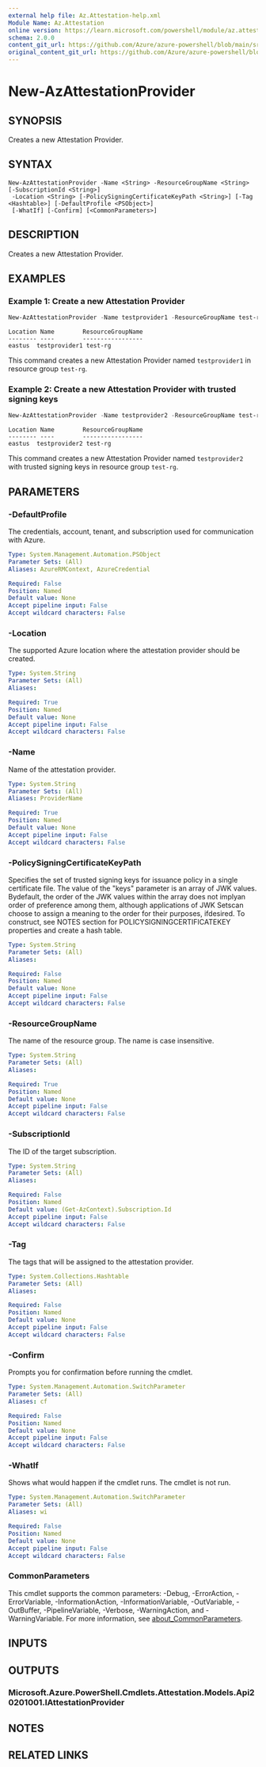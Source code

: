 ```yaml
---
external help file: Az.Attestation-help.xml
Module Name: Az.Attestation
online version: https://learn.microsoft.com/powershell/module/az.attestation/new-azattestationprovider
schema: 2.0.0
content_git_url: https://github.com/Azure/azure-powershell/blob/main/src/Attestation/Attestation/help/New-AzAttestationProvider.md
original_content_git_url: https://github.com/Azure/azure-powershell/blob/main/src/Attestation/Attestation/help/New-AzAttestationProvider.md
---
```


# New-AzAttestationProvider

## SYNOPSIS
Creates a new Attestation Provider.

## SYNTAX

```
New-AzAttestationProvider -Name <String> -ResourceGroupName <String> [-SubscriptionId <String>]
 -Location <String> [-PolicySigningCertificateKeyPath <String>] [-Tag <Hashtable>] [-DefaultProfile <PSObject>]
 [-WhatIf] [-Confirm] [<CommonParameters>]
```

## DESCRIPTION
Creates a new Attestation Provider.

## EXAMPLES

### Example 1: Create a new Attestation Provider
```powershell
New-AzAttestationProvider -Name testprovider1 -ResourceGroupName test-rg -Location "eastus"
```

```output
Location Name        ResourceGroupName
-------- ----        -----------------
eastus  testprovider1 test-rg
```

This command creates a new Attestation Provider named `testprovider1` in resource group `test-rg`.

### Example 2: Create a new Attestation Provider with trusted signing keys
```powershell
New-AzAttestationProvider -Name testprovider2 -ResourceGroupName test-rg -Location "eastus" -PolicySigningCertificateKeyPath .\cert1.pem
```

```output
Location Name        ResourceGroupName
-------- ----        -----------------
eastus  testprovider2 test-rg
```

This command creates a new Attestation Provider named `testprovider2` with trusted signing keys in resource group `test-rg`.

## PARAMETERS

### -DefaultProfile
The credentials, account, tenant, and subscription used for communication with Azure.

```yaml
Type: System.Management.Automation.PSObject
Parameter Sets: (All)
Aliases: AzureRMContext, AzureCredential

Required: False
Position: Named
Default value: None
Accept pipeline input: False
Accept wildcard characters: False
```

### -Location
The supported Azure location where the attestation provider should be created.

```yaml
Type: System.String
Parameter Sets: (All)
Aliases:

Required: True
Position: Named
Default value: None
Accept pipeline input: False
Accept wildcard characters: False
```

### -Name
Name of the attestation provider.

```yaml
Type: System.String
Parameter Sets: (All)
Aliases: ProviderName

Required: True
Position: Named
Default value: None
Accept pipeline input: False
Accept wildcard characters: False
```

### -PolicySigningCertificateKeyPath
Specifies the set of trusted signing keys for issuance policy in a single certificate file.
The value of the "keys" parameter is an array of JWK values.
Bydefault, the order of the JWK values within the array does not implyan order of preference among them, although applications of JWK Setscan choose to assign a meaning to the order for their purposes, ifdesired.
To construct, see NOTES section for POLICYSIGNINGCERTIFICATEKEY properties and create a hash table.

```yaml
Type: System.String
Parameter Sets: (All)
Aliases:

Required: False
Position: Named
Default value: None
Accept pipeline input: False
Accept wildcard characters: False
```

### -ResourceGroupName
The name of the resource group.
The name is case insensitive.

```yaml
Type: System.String
Parameter Sets: (All)
Aliases:

Required: True
Position: Named
Default value: None
Accept pipeline input: False
Accept wildcard characters: False
```

### -SubscriptionId
The ID of the target subscription.

```yaml
Type: System.String
Parameter Sets: (All)
Aliases:

Required: False
Position: Named
Default value: (Get-AzContext).Subscription.Id
Accept pipeline input: False
Accept wildcard characters: False
```

### -Tag
The tags that will be assigned to the attestation provider.

```yaml
Type: System.Collections.Hashtable
Parameter Sets: (All)
Aliases:

Required: False
Position: Named
Default value: None
Accept pipeline input: False
Accept wildcard characters: False
```

### -Confirm
Prompts you for confirmation before running the cmdlet.

```yaml
Type: System.Management.Automation.SwitchParameter
Parameter Sets: (All)
Aliases: cf

Required: False
Position: Named
Default value: None
Accept pipeline input: False
Accept wildcard characters: False
```

### -WhatIf
Shows what would happen if the cmdlet runs.
The cmdlet is not run.

```yaml
Type: System.Management.Automation.SwitchParameter
Parameter Sets: (All)
Aliases: wi

Required: False
Position: Named
Default value: None
Accept pipeline input: False
Accept wildcard characters: False
```

### CommonParameters
This cmdlet supports the common parameters: -Debug, -ErrorAction, -ErrorVariable, -InformationAction, -InformationVariable, -OutVariable, -OutBuffer, -PipelineVariable, -Verbose, -WarningAction, and -WarningVariable. For more information, see [about_CommonParameters](http://go.microsoft.com/fwlink/?LinkID=113216).

## INPUTS

## OUTPUTS

### Microsoft.Azure.PowerShell.Cmdlets.Attestation.Models.Api20201001.IAttestationProvider

## NOTES

## RELATED LINKS
